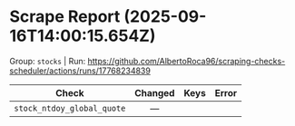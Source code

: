 # Scrape Report (2025-09-16T14:00:15.654Z)

Group: `stocks`  |  Run: https://github.com/AlbertoRoca96/scraping-checks-scheduler/actions/runs/17768234839

| Check | Changed | Keys | Error |
|---|:---:|:--|:--|
| `stock_ntdoy_global_quote` | — |  |  |
